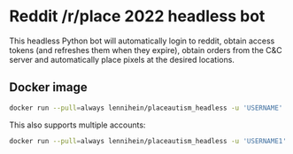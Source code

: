 # Reddit /r/place 2022 headless bot

This headless Python bot will automatically login to reddit, obtain access 
tokens (and refreshes them when they expire), obtain orders from the C&C server
and automatically place pixels at the desired locations.

## Docker image

```bash
docker run --pull=always lennihein/placeautism_headless -u 'USERNAME' 'PASSWORD'
```

This also supports multiple accounts:

```bash
docker run --pull=always lennihein/placeautism_headless -u 'USERNAME1' 'PASSWORD1' -u 'USERNAME2' 'PASSWORD2' ...
```
